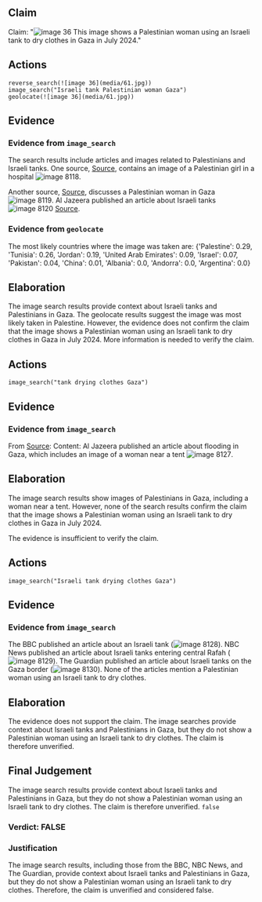 ## Claim
Claim: "![image 36](media/61.jpg) This image shows a Palestinian woman using an Israeli tank to dry clothes in Gaza in July 2024."

## Actions
```
reverse_search(![image 36](media/61.jpg))
image_search("Israeli tank Palestinian woman Gaza")
geolocate(![image 36](media/61.jpg))
```

## Evidence
### Evidence from `image_search`
The search results include articles and images related to Palestinians and Israeli tanks. One source, [Source](https://www.dci-palestine.org/israeli_tank_fired_shell_kills_palestinian_girl_in_gaza_hospital), contains an image of a Palestinian girl in a hospital ![image 8118](media/2025-08-29_22-20-1756506047-127050.jpg).

Another source, [Source](https://www.pbs.org/newshour/world/a-palestinian-woman-had-twins-after-trying-for-10-years-an-israeli-strike-killed-them-both), discusses a Palestinian woman in Gaza ![image 8119](media/2025-08-29_22-20-1756506047-401494.jpg). Al Jazeera published an article about Israeli tanks ![image 8120](media/2025-08-29_22-20-1756506047-913978.jpg) [Source](https://www.aljazeera.com/news/2025/2/24/israeli-tanks-roll-jenin-palestinians-prepare-lengthy-invasion).


### Evidence from `geolocate`
The most likely countries where the image was taken are: {'Palestine': 0.29, 'Tunisia': 0.26, 'Jordan': 0.19, 'United Arab Emirates': 0.09, 'Israel': 0.07, 'Pakistan': 0.04, 'China': 0.01, 'Albania': 0.0, 'Andorra': 0.0, 'Argentina': 0.0}

## Elaboration
The image search results provide context about Israeli tanks and Palestinians in Gaza. The geolocate results suggest the image was most likely taken in Palestine. However, the evidence does not confirm the claim that the image shows a Palestinian woman using an Israeli tank to dry clothes in Gaza in July 2024. More information is needed to verify the claim.


## Actions
```
image_search("tank drying clothes Gaza")
```

## Evidence
### Evidence from `image_search`
From [Source](https://www.aljazeera.com/news/2024/11/25/flooding-in-gaza-compounds-hardship-of-people-displaced-by-israeli-attacks): 
Content: Al Jazeera published an article about flooding in Gaza, which includes an image of a woman near a tent ![image 8127](media/2025-08-29_22-21-1756506074-004211.jpg).


## Elaboration
The image search results show images of Palestinians in Gaza, including a woman near a tent. However, none of the search results confirm the claim that the image shows a Palestinian woman using an Israeli tank to dry clothes in Gaza in July 2024.

The evidence is insufficient to verify the claim.


## Actions
```
image_search("Israeli tank drying clothes Gaza")
```

## Evidence
### Evidence from `image_search`
The BBC published an article about an Israeli tank (![image 8128](media/2025-08-29_22-21-1756506085-548965.jpg)). NBC News published an article about Israeli tanks entering central Rafah (![image 8129](media/2025-08-29_22-21-1756506085-845563.jpg)). The Guardian published an article about Israeli tanks on the Gaza border (![image 8130](media/2025-08-29_22-21-1756506086-011360.jpg)). None of the articles mention a Palestinian woman using an Israeli tank to dry clothes.


## Elaboration
The evidence does not support the claim. The image searches provide context about Israeli tanks and Palestinians in Gaza, but they do not show a Palestinian woman using an Israeli tank to dry clothes. The claim is therefore unverified.


## Final Judgement
The image search results provide context about Israeli tanks and Palestinians in Gaza, but they do not show a Palestinian woman using an Israeli tank to dry clothes. The claim is therefore unverified. `false`

### Verdict: FALSE

### Justification
The image search results, including those from the BBC, NBC News, and The Guardian, provide context about Israeli tanks and Palestinians in Gaza, but they do not show a Palestinian woman using an Israeli tank to dry clothes. Therefore, the claim is unverified and considered false.
